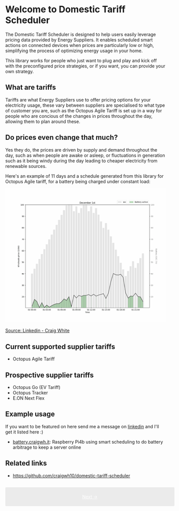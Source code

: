 # Welcome to Domestic Tariff Scheduler

The Domestic Tariff Scheduler is designed to help users easily leverage pricing data provided by Energy Suppliers. It enables scheduled smart actions on connected devices when prices are particularly low or high, simplifying the process of optimizing energy usage in your home.

This library works for people who just want to plug and play and kick off with the preconfigured price strategies, or if you want, you can provide your own strategy.

## What are tariffs

Tariffs are what Energy Suppliers use to offer pricing options for your electricity usage, these vary between suppliers are specialised to what type of customer you are, such as the Octopus Agile Tariff is set up in a way for people who are concious of the changes in prices throughout the day, allowing them to plan around these.

## Do prices even change that much?

Yes they do, the prices are driven by supply and demand throughout the day, such as when people are awake or asleep, or fluctuations in generation such as it being windy during the day leading to cheaper electricity from renewable sources.

Here's an example of 11 days and a schedule generated from this library for Octopus Agile tariff, for a battery being charged under constant load:

<img src="schedule.gif" alt="11 days of battery being charged over constant load" />

<a href="https://www.linkedin.com/pulse/improving-my-portable-battery-charging-strategy-day-ahead-craig-white-7h8ce" target="_blank">Source: Linkedin - Craig White</a>

## Current supported supplier tariffs

- Octopus Agile Tariff

## Prospective supplier tariffs

- Octopus Go (EV Tariff)
- Octopus Tracker
- E.ON Next Flex

## Example usage

If you want to be featured on here send me a message on [linkedin](https://www.linkedin.com/in/craig-white98/) and I'll get it listed here :)

- [battery.craigwh.it](https://battery.craigwh.it): Raspberry Pi4b using smart scheduling to do battery arbitrage to keep a server online

## Related links

- <a href="https://github.com/craigwh10/domestic-tariff-scheduler" target="_blank">https://github.com/craigwh10/domestic-tariff-scheduler</a>

<div style="display: flex; width: 100%; background: #ebebeb; padding: 1em; gap: 1em; border-radius: 0.2em; margin-top: 2em;">
    <a href="./getting-started/installation" style="flex: 6; text-align: center; color: white; background: var(--md-typeset-a-color); padding: 0.5em 0em;">Next &rarr;</a>
</div>
